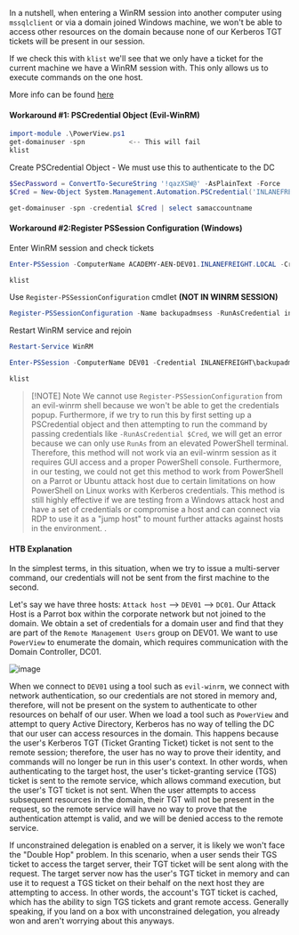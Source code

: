 In a nutshell, when entering a WinRM session into another computer using `mssqlclient` or via a domain joined Windows machine, we won't be able to access other resources on the domain because none of our Kerberos TGT tickets will be present in our session.

If we check this with `klist` we'll see that we only have a ticket for the current machine we have a WinRM session with. This only allows us to execute commands on the one host.

More info can be found [here](https://posts.slayerlabs.com/double-hop/) 
#### Workaround #1: PSCredential Object (Evil-WinRM)
```powershell
import-module .\PowerView.ps1
get-domainuser -spn           <-- This will fail
klist
```
Create PSCredential Object - We must use this to authenticate to the DC 
```powershell
$SecPassword = ConvertTo-SecureString '!qazXSW@' -AsPlainText -Force
$Cred = New-Object System.Management.Automation.PSCredential('INLANEFREIGHT\backupadm', $SecPassword)

get-domainuser -spn -credential $Cred | select samaccountname
```
#### Workaround #2:Register PSSession Configuration (Windows)
Enter WinRM session and check tickets
```powershell
Enter-PSSession -ComputerName ACADEMY-AEN-DEV01.INLANEFREIGHT.LOCAL -Credential inlanefreight\backupadm

klist
```
Use `Register-PSSessionConfiguration` cmdlet **(NOT IN WINRM SESSION)**
```powershell
Register-PSSessionConfiguration -Name backupadmsess -RunAsCredential inlanefreight\backupadm
```
Restart WinRM service and rejoin
```powershell
Restart-Service WinRM

Enter-PSSession -ComputerName DEV01 -Credential INLANEFREIGHT\backupadm -ConfigurationName  backupadmsess

klist
```

> [!NOTE] Note
> We cannot use `Register-PSSessionConfiguration` from an evil-winrm shell because we won't be able to get the credentials popup. Furthermore, if we try to run this by first setting up a PSCredential object and then attempting to run the command by passing credentials like `-RunAsCredential $Cred`, we will get an error because we can only use `RunAs` from an elevated PowerShell terminal. Therefore, this method will not work via an evil-winrm session as it requires GUI access and a proper PowerShell console. Furthermore, in our testing, we could not get this method to work from PowerShell on a Parrot or Ubuntu attack host due to certain limitations on how PowerShell on Linux works with Kerberos credentials. This method is still highly effective if we are testing from a Windows attack host and have a set of credentials or compromise a host and can connect via RDP to use it as a "jump host" to mount further attacks against hosts in the environment. .

#### HTB Explanation
In the simplest terms, in this situation, when we try to issue a multi-server command, our credentials will not be sent from the first machine to the second.

Let's say we have three hosts: `Attack host` --> `DEV01` --> `DC01`. Our Attack Host is a Parrot box within the corporate network but not joined to the domain. We obtain a set of credentials for a domain user and find that they are part of the `Remote Management Users` group on DEV01. We want to use `PowerView` to enumerate the domain, which requires communication with the Domain Controller, DC01.

![image](https://academy.hackthebox.com/storage/modules/143/double_hop.png)

When we connect to `DEV01` using a tool such as `evil-winrm`, we connect with network authentication, so our credentials are not stored in memory and, therefore, will not be present on the system to authenticate to other resources on behalf of our user. When we load a tool such as `PowerView` and attempt to query Active Directory, Kerberos has no way of telling the DC that our user can access resources in the domain. This happens because the user's Kerberos TGT (Ticket Granting Ticket) ticket is not sent to the remote session; therefore, the user has no way to prove their identity, and commands will no longer be run in this user's context. In other words, when authenticating to the target host, the user's ticket-granting service (TGS) ticket is sent to the remote service, which allows command execution, but the user's TGT ticket is not sent. When the user attempts to access subsequent resources in the domain, their TGT will not be present in the request, so the remote service will have no way to prove that the authentication attempt is valid, and we will be denied access to the remote service.

If unconstrained delegation is enabled on a server, it is likely we won't face the "Double Hop" problem. In this scenario, when a user sends their TGS ticket to access the target server, their TGT ticket will be sent along with the request. The target server now has the user's TGT ticket in memory and can use it to request a TGS ticket on their behalf on the next host they are attempting to access. In other words, the account's TGT ticket is cached, which has the ability to sign TGS tickets and grant remote access. Generally speaking, if you land on a box with unconstrained delegation, you already won and aren't worrying about this anyways.